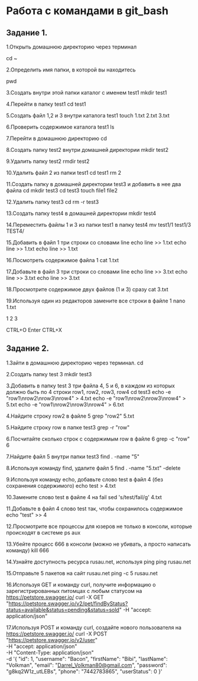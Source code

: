 # Работа с командами в git_bash

## Задание 1.
1.Открыть домашнюю директорию через терминал

cd ~

2.Определить имя папки, в которой вы находитесь

pwd

3.Создать внутри этой папки каталог с именем test1
mkdir test1

4.Перейти в папку test1
cd test1

5.Создать файл 1,2 и 3 внутри каталога test1
touch 1.txt 2.txt 3.txt

6.Проверить содержимое каталога test1
ls

7.Перейти в домашнюю директорию
cd 

8.Создать папку test2 внутри домашней директории
mkdir test2 

9.Удалить папку test2
rmdir test2 

10.Удалить файл 2 из папки test1
cd test1
rm 2

11.Создать папку в домашней директории test3 и добавить в нее два файла
cd
mkdir test3
cd test3
touch file1 file2

12.Удалить папку test3
cd
rm -r test3

13.Создать папку test4 в домашней директории
mkdir test4

14.Переместить файлы 1 и 3 из папки test1 в папку test4
mv test1/1 test1/3 TEST4/

15.Добавить в файл 1 три строки со словами line
echo line >> 1.txt 
echo line >> 1.txt 
echo line >> 1.txt 

16.Посмотреть содержимое файла 1
cat 1.txt 

17.Добавьте в файл 3 три строки со словами line
echo line >> 3.txt 
echo line >> 3.txt 
echo line >> 3.txt

18.Просмотрите содержимое двух файлов (1 и 3) сразу
cat 3.txt

19.Используя один из редакторов замените все строки в файле 1
nano 1.txt 

1
2
3

CTRL+O
Enter
CTRL+X

## Задание 2.
1.Зайти в домашнюю директорию через терминал.
cd

2.Создать папку test 3
mkdir test3

3.Добавить в папку test 3 три файла 4, 5 и 6, в каждом из которых должно быть по 4 строки row1, row2, row3, row4
cd test3 
echo -e "row1\nrow2\nrow3\nrow4" > 4.txt 
echo -e "row1\nrow2\nrow3\nrow4" > 5.txt 
echo -e "row1\nrow2\nrow3\nrow4" > 6.txt

4.Найдите строку row2 в файле 5
grep "row2" 5.txt

5.Найдите строку row в папке test3
grep -r "row" 

6.Посчитайте сколько строк с содержимым row в файле 6
grep -c "row" 6

7.Найдите файл 5 внутри папки test3
find . -name "5"

8.Используя команду find, удалите файл 5
find . -name "5.txt" -delete 

9.Используя команду echo, добавьте слово test в файл 4 (без сохранения содержимого)
echo test > 4.txt

10.Замените слово test в файле 4 на fail
sed 's/test/fail/g' 4.txt

11.Добавьте в файл 4 слово test так, чтобы сохранилось содержимое
echo "test" >> 4

12.Просмотрите все процессы для юзеров не только в консоли, которые происходят в системе
ps aux 

13.Убейте процесс 666 в консоли (можно не убивать, а просто написать команду)
kill 666

14.Узнайте доступность ресурса rusau.net, используя ping
ping rusau.net

15.Отправьте 5 пакетов на сайт rusau.net
ping -c 5 rusau.net

16.Используя GET и команду curl, получите информацию о зарегистрированных питомцах с любым статусом на https://petstore.swagger.io/
curl -X GET "https://petstore.swagger.io/v2/pet/findByStatus?status=available&status=pending&status=sold" -H "accept: application/json"

17.Используя POST и команду curl, создайте нового пользователя на https://petstore.swagger.io/
curl -X POST "https://petstore.swagger.io/v2/user" \
  -H "accept: application/json" \
  -H "Content-Type: application/json" \
  -d '{
    "id": 1,
    "username": "Bacon",
    "firstName": "Bibi",
    "lastName": "Volkman",
    "email": "Darrel_Volkman80@gmail.com",
    "password": "g8kq2W1z_utLEBs",
    "phone": "7442783865",
    "userStatus": 0
}'

